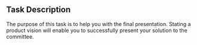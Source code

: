 ## Task Description
The purpose of this task is to help you with the final presentation. Stating a product vision will enable you to successfully present your solution to the committee.
